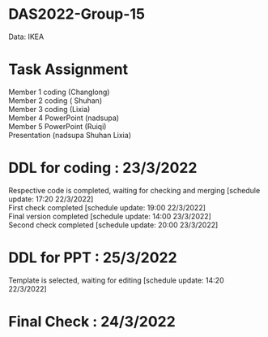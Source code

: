 # DAS2022-Group-15
Data: IKEA

# Task Assignment
Member 1 coding (Changlong)  
Member 2 coding ( Shuhan)  
Member 3 coding (Lixia)  
Member 4 PowerPoint (nadsupa)   
Member 5 PowerPoint (Ruiqi)  
Presentation (nadsupa Shuhan Lixia)  

# DDL for coding : 23/3/2022


Respective code is completed, waiting for checking and merging [schedule update: 17:20 22/3/2022]  
First check completed [schedule update: 19:00 22/3/2022]  
Final version completed [schedule update: 14:00 23/3/2022]  
Second check completed [schedule update: 20:00 23/3/2022]

# DDL for PPT : 25/3/2022
  

Template is selected, waiting for editing [schedule update: 14:20 22/3/2022]  


# Final Check : 24/3/2022
